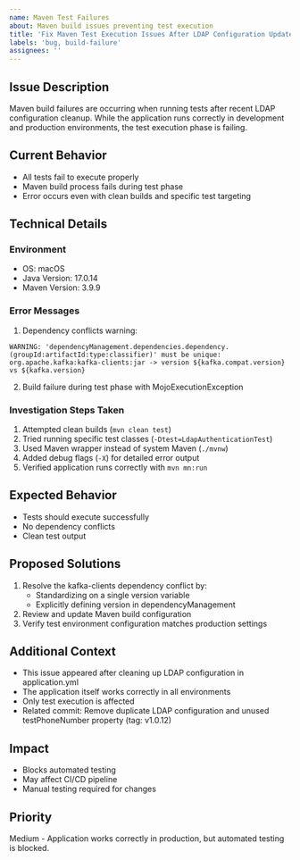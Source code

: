 ```yaml
---
name: Maven Test Failures
about: Maven build issues preventing test execution
title: 'Fix Maven Test Execution Issues After LDAP Configuration Update'
labels: 'bug, build-failure'
assignees: ''
---
```


## Issue Description
Maven build failures are occurring when running tests after recent LDAP configuration cleanup. While the application runs correctly in development and production environments, the test execution phase is failing.

## Current Behavior
- All tests fail to execute properly
- Maven build process fails during test phase
- Error occurs even with clean builds and specific test targeting

## Technical Details

### Environment
- OS: macOS
- Java Version: 17.0.14
- Maven Version: 3.9.9

### Error Messages
1. Dependency conflicts warning:
```
WARNING: 'dependencyManagement.dependencies.dependency.(groupId:artifactId:type:classifier)' must be unique: 
org.apache.kafka:kafka-clients:jar -> version ${kafka.compat.version} vs ${kafka.version}
```

2. Build failure during test phase with MojoExecutionException

### Investigation Steps Taken
1. Attempted clean builds (`mvn clean test`)
2. Tried running specific test classes (`-Dtest=LdapAuthenticationTest`)
3. Used Maven wrapper instead of system Maven (`./mvnw`)
4. Added debug flags (`-X`) for detailed error output
5. Verified application runs correctly with `mvn mn:run`

## Expected Behavior
- Tests should execute successfully
- No dependency conflicts
- Clean test output

## Proposed Solutions
1. Resolve the kafka-clients dependency conflict by:
   - Standardizing on a single version variable
   - Explicitly defining version in dependencyManagement
2. Review and update Maven build configuration
3. Verify test environment configuration matches production settings

## Additional Context
- This issue appeared after cleaning up LDAP configuration in application.yml
- The application itself works correctly in all environments
- Only test execution is affected
- Related commit: Remove duplicate LDAP configuration and unused testPhoneNumber property (tag: v1.0.12)

## Impact
- Blocks automated testing
- May affect CI/CD pipeline
- Manual testing required for changes

## Priority
Medium - Application works correctly in production, but automated testing is blocked.
